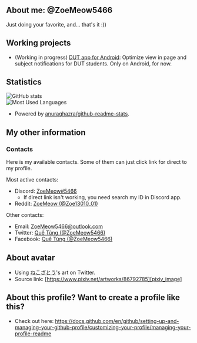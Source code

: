 ## About me: @ZoeMeow5466
Just doing your favorite, and... that's it :))

<!-- Working projects and just for fun =)) -->
## Working projects
- (Working in progress) [DUT app for Android](https://github.com/ZoeMeow5466/DUTApp.Android/): Optimize view in page and subject notifications for DUT students. Only on Android, for now.

<!-- My statistics -->
## Statistics

![GitHub stats][github_stats]<br>
![Most Used Languages][github_mostusedlang]<br>
- Powered by [anuraghazra/github-readme-stats][github_readme_stats].

<!-- My other information -->
## My other information

<!-- Contacts area -->
### Contacts

Here is my available contacts. Some of them can just click link for direct to my profile.

Most active contacts:
- Discord: [ZoeMeow#5466][discord]
  - If direct link isn't working, you need search my ID in Discord app.
- Reddit: [ZoeMeow (@Zoe13010_01)][reddit]

Other contacts:
- Email: [ZoeMeow5466@outlook.com][email]
- Twitter: [Quế Tùng (@ZoeMeow5466)][twitter]
- Facebook: [Quế Tùng (@ZoeMeow5466)][facebook]

<!-- Avatar credit -->
## About avatar
- Using [ねこざとう][pixiv_user]'s art on Twitter.
- Source link: [https://www.pixiv.net/artworks/86792785][pixiv_image]

<!-- More information about this profile -->
## About this profile? Want to create a profile like this?
- Check out here: https://docs.github.com/en/github/setting-up-and-managing-your-github-profile/customizing-your-profile/managing-your-profile-readme


<!-- All links here. Don't edit these line unless you know what you are doing! -->
<!-- Available personal social links -->
[discord]: https://zoemeow.herokuapp.com/direct?social=discord&type=web
[reddit]: https://www.reddit.com/user/zoe13010_01
[facebook]: https://www.facebook.com/ZoeMeow5466
[twitter]: https://www.twitter.com/ZoeMeow5466
[email]: mailto:ZoeMeow5466@outlook.com

<!-- Image credit -->
[pixiv_user]: https://www.pixiv.net/users/14612553
[pixiv_image]: https://www.pixiv.net/artworks/86792785

[vectorzone_link]: https://www.vectorlogo.zone/

<!-- Preview: GitHub stats -->
[github_readme_stats]: https://github.com/anuraghazra/github-readme-stats
[github_stats]: https://github-readme-stats.vercel.app/api?show_icons=true&theme=default&username=zoemeow5466
[github_mostusedlang]: https://github-readme-stats.vercel.app/api/top-langs?layout=compact&username=zoemeow5466
